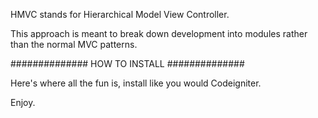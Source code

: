 HMVC stands for Hierarchical Model View Controller.

This approach is meant to break down development into modules rather than the normal MVC patterns. 


##############
HOW TO INSTALL
##############

Here's where all the fun is, install like you would Codeigniter.

Enjoy.
